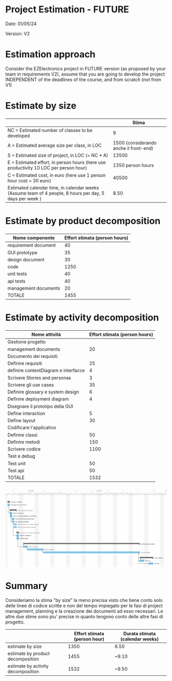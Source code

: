 # Project Estimation - FUTURE
Date: 01/05/24

Version: V2


# Estimation approach
Consider the EZElectronics  project in FUTURE version (as proposed by your team in requirements V2), assume that you are going to develop the project INDEPENDENT of the deadlines of the course, and from scratch (not from V1)
# Estimate by size
### 
|                                                                                                        | Stima                                   |             
| ------------------------------------------------------------------------------------------------------ | --------------------------------------- |  
| NC =  Estimated number of classes to be developed                                                      |  9                                      |             
| A = Estimated average size per class, in LOC                                                           |  1500 (considerando anche il front-end) | 
| S = Estimated size of project, in LOC (= NC * A)                                                       |  13500                                  |
| E = Estimated effort, in person hours (here use productivity 10 LOC per person hour)                   |  1350 person hours                      |   
| C = Estimated cost, in euro (here use 1 person hour cost = 30 euro)                                    |  40500                                  | 
| Estimated calendar time, in calendar weeks (Assume team of 4 people, 8 hours per day, 5 days per week )|  8.50                                   |               

# Estimate by product decomposition
### 
|         Nome componente   | Effort stimata (person hours)     |             
| ------------------------- | --------------------------------- | 
| requirement document      | 40                                |
| GUI prototype             | 35                                |
| design document           | 30                                |
| code                      | 1250                              |
| unit tests                | 40                                |
| api tests                 | 40                                |
| management documents      | 20                                |
| TOTALE                    | 1455                              |


# Estimate by activity decomposition
### 
|         Nome attività                | Effort stimata (person hours)     |             
| ------------------------------------ | --------------------------------- |
| Gestione progetto                    |                                   |
| management documents                 | 20                                |
| Documento dei requisiti              |                                   |
| Definire requisiti                   | 25                                |
| definire contextDiagram e interfacce | 4                                 |
| Scrivere Stories and personas        | 3                                 |
| Scrivere gli use cases               | 35                                |
| Definire glossary e system design    | 6                                 |
| Definire deployment diagram          | 4                                 |
| Disegnare il prototipo della GUI     |                                   |
| Define interaction                   | 5                                 |
| Define layout                        | 30                                |
| Codificare l'applicativo             |                                   |
| Definire classi                      | 50                                |
| Definire metodi                      | 150                               |
| Scrivere codice                      | 1100                              |
| Test e debug                         |                                   |
| Test unit                            | 50                                |
| Test api                             | 50                                |
| TOTALE                               | 1532                              |

###

![Gant](./img/GantV2.png)

# Summary

Consideriamo la stima "by size" la meno precisa visto che tiene conto solo delle linee di codice scritte e non del tempo impiegato per
le fasi di project management, planning e la creazione dei documenti ad esso necessari.
Le altre due stime sono piu' precise in quanto tengono conto delle altre fasi di progetto.

|                                    | Effort stimata (person hour)            | Durata stimata     (calendar weeks) |
| ---------------------------------- | --------------------------------------- | ----------------------------------- |
| estimate by size                   | 1350                                    | 8.50                                |
| estimate by product decomposition  | 1455                                    | ~9.10                               |
| estimate by activity decomposition | 1532                                    | ~9.50                               |

